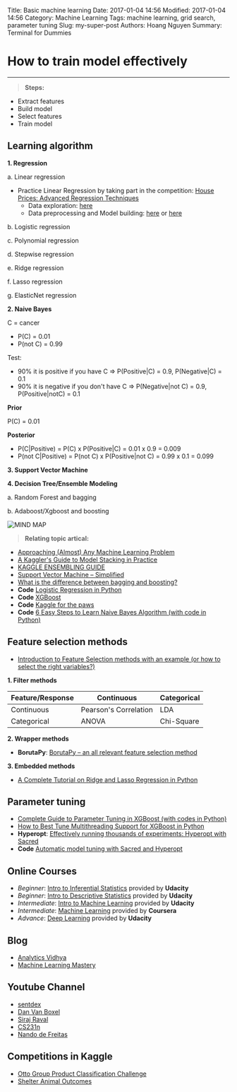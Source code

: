 Title: Basic machine learning 
Date: 2017-01-04 14:56 
Modified: 2017-01-04 14:56 
Category: Machine Learning
Tags: machine learning, grid search, parameter tuning
Slug: my-super-post
Authors: Hoang Nguyen
Summary: Terminal for Dummies


# How to train model effectively
---


> **Steps:**
- Extract features
- Build model
- Select features
- Train model

## Learning algorithm

**1. Regression**

a. Linear regression
- Practice Linear Regression by taking part in the competition: [House Prices: Advanced Regression Techniques](https://www.kaggle.com/c/house-prices-advanced-regression-techniques)
    + Data exploration: [here](https://www.kaggle.com/pmarcelino/house-prices-advanced-regression-techniques/comprehensive-data-exploration-with-python)
    + Data preprocessing and Model building: [here](https://www.kaggle.com/apapiu/house-prices-advanced-regression-techniques/regularized-linear-models) or [here](https://www.kaggle.com/miguelangelnieto/house-prices-advanced-regression-techniques/pca-and-regression)

b. Logistic regression

c. Polynomial regression

d. Stepwise regression

e. Ridge regression

f. Lasso regression

g. ElasticNet regression

**2. Naive Bayes**

C = cancer

* P(C) = 0.01
* P(not C) = 0.99

Test: 	

* 90% it is positive if you have C => P(Positive|C) = 0.9, P(Negative|C) = 0.1
* 90% it is negative if you don't have C => P(Negative|not C) = 0.9, P(Positive|notC) = 0.1


**Prior**

P(C) = 0.01


**Posterior**

* P(C|Positive) = P(C) x P(Positive|C) = 0.01 x 0.9 = 0.009
* P(not C|Positive) = P(not C) x P(Positive|not C) = 0.99 x 0.1 = 0.099

**3. Support Vector Machine**

**4. Decision Tree/Ensemble Modeling**

a. Random Forest and bagging

b. Adaboost/Xgboost and boosting

    


![**MIND MAP**](https://s3.amazonaws.com/MLMastery/MachineLearningAlgorithms.png?__s=35aocoess5ybgzt3rkww)

> __**Relating topic artical:**__
- [Approaching (Almost) Any Machine Learning Problem](http://blog.kaggle.com/2016/07/21/approaching-almost-any-machine-learning-problem-abhishek-thakur/)
- [A Kaggler's Guide to Model Stacking in Practice](http://blog.kaggle.com/2016/12/27/a-kagglers-guide-to-model-stacking-in-practice/)
- [KAGGLE ENSEMBLING GUIDE](http://mlwave.com/kaggle-ensembling-guide/)
- [Support Vector Machine – Simplified](https://www.analyticsvidhya.com/blog/2014/10/support-vector-machine-simplified/)
- [What is the difference between bagging and boosting?](http://quantdare.com/2016/04/what-is-the-difference-between-bagging-and-boosting/)
- **Code** [Logistic Regression in Python](http://blog.yhat.com/posts/logistic-regression-and-python.html)
- **Code** [XGBoost](http://www.xavierdupre.fr/app/pymyinstall/helpsphinx/_downloads/example_xgboost.pdf)
- **Code** [Kaggle for the paws](https://andraszsom.wordpress.com/2016/07/27/kaggle-for-the-paws/)
- **Code** [6 Easy Steps to Learn Naive Bayes Algorithm (with code in Python)](https://www.analyticsvidhya.com/blog/2015/09/naive-bayes-explained/)



## Feature selection methods
- [Introduction to Feature Selection methods with an example (or how to select the right variables?)](https://www.analyticsvidhya.com/blog/2016/12/introduction-to-feature-selection-methods-with-an-example-or-how-to-select-the-right-variables/)

**1. Filter methods**

| **Feature/Response**	| **Continuous**			| **Categorical**	| 
| ----------------------| --------------------------| ------------------| 
| Continuous			| Pearson's Correlation 	| LDA				| 
| Categorical 			| ANOVA						| Chi-Square		|

**2. Wrapper methods**

- **BorutaPy**: [BorutaPy – an all relevant feature selection method](http://danielhomola.com/2015/05/08/borutapy-an-all-relevant-feature-selection-method/)

**3. Embedded methods**
- [A Complete Tutorial on Ridge and Lasso Regression in Python](https://www.analyticsvidhya.com/blog/2016/01/complete-tutorial-ridge-lasso-regression-python/)

## Parameter tuning

- [Complete Guide to Parameter Tuning in XGBoost (with codes in Python)](https://www.analyticsvidhya.com/blog/2016/03/complete-guide-parameter-tuning-xgboost-with-codes-python/)
- [How to Best Tune Multithreading Support for XGBoost in Python](http://machinelearningmastery.com/best-tune-multithreading-support-xgboost-python/)
- **Hyperopt**: [Effectively running thousands of experiments: Hyperopt with Sacred](https://gab41.lab41.org/effectively-running-thousands-of-experiments-hyperopt-with-sacred-dfa53b50f1ec#.8l9i8vc5q)
- **Code** [Automatic model tuning with Sacred and Hyperopt](https://github.com/gereleth/kaggle-telstra/blob/master/Automatic%20model%20tuning%20with%20Sacred%20and%20Hyperopt.ipynb)

## Online Courses

- _Beginner_: [Intro to Inferential Statistics](https://classroom.udacity.com/courses/ud201/lessons/1234788951/concepts/12191788780923) provided by **Udacity**
- _Beginner_: [Intro to Descriptive Statistics](https://classroom.udacity.com/courses/ud827/lessons/1293178557/concepts/19610485690923) provided by **Udacity**
- _Intermediate_: [Intro to Machine Learning](https://classroom.udacity.com/courses/ud120/lessons/2410328539/concepts/24185385370923#) provided by **Udacity**
- _Intermediate_: [Machine Learning](https://www.coursera.org/learn/machine-learning) provided by **Coursera**
- _Advance_: [Deep Learning](https://classroom.udacity.com/courses/ud730/lessons/7320377048/concepts/375715a0-343a-4e9e-b312-405dc5ad79b0) provided by **Udacity**

## Blog

- [Analytics Vidhya](https://www.analyticsvidhya.com/)
- [Machine Learning Mastery](http://machinelearningmastery.com/)

## Youtube Channel
- [sentdex](https://www.youtube.com/channel/UCfzlCWGWYyIQ0aLC5w48gBQ)
- [Dan Van Boxel](https://www.youtube.com/channel/UC6tnRFKGiq1DlybcqP5rZ7A)
- [Siraj Raval](https://www.youtube.com/channel/UCWN3xxRkmTPmbKwht9FuE5A)
- [CS231n](https://www.youtube.com/channel/UC2__PIf36huAgKFumlOIs6A)
- [Nando de Freitas](https://www.youtube.com/channel/UC0z_jCi0XWqI8awUuQRFnyw)

## Competitions in Kaggle 

- [Otto Group Product Classification Challenge](https://www.kaggle.com/c/otto-group-product-classification-challenge)
- [Shelter Animal Outcomes](https://www.kaggle.com/c/shelter-animal-outcomes)
